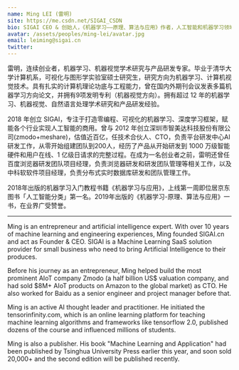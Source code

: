 ```yaml
---
name: Ming LEI (雷明)
site: https://me.csdn.net/SIGAI_CSDN
bio: SIGAI CEO & 创始人，《机器学习——原理、算法与应用》作者，人工智能和机器学习领域资深专家
avatar: /assets/peoples/ming-lei/avatar.jpg
email: leiming@sigai.cn
twitter: 
---
```


雷明，连续创业者，机器学习、机器视觉学术研究与产品研发专家。毕业于清华大学计算机系，可视化与图形学实验室硕士研究生，研究方向为机器学习、计算机视觉技术。具有扎实的计算机理论功底与工程能力，曾在国内外期刊会议发表多篇机器学习方向论文，并拥有9项发明专利（机器视觉方向）。拥有超过 12 年的机器学习、机器视觉、自然语言处理学术研究和产品研发经验。

2018 年创立 SIGAI，专注于打造零编程、可视化的机器学习、深度学习框架，赋能各个行业实现人工智能的商用。曾与 2012 年创立深圳市智美达科技股份有限公司(zmodo+meshare)，估值近百亿，任技术合伙人、CTO，负责平台研发中心AI研发工作，从零开始组建团队到200人，经历了产品从开始研发到 1000 万级智能硬件和用户在线、1 亿级日请求的完整过程。在成为一名创业者之前，雷明还曾任百度浏览器研发团队项目经理，负责浏览器研发和研发团队管理等相关工作，以及中科软软件项目经理，负责分布式实时数据库研发和团队管理工作。

2018年出版的机器学习入门教程书籍《机器学习与应用》，上线第一周即位居京东图书「人工智能分类」第一名。2019年出版的《机器学习-原理、算法与应用》一书，在业界广受赞誉。

-----

Ming is an entrepreneur and artificial intelligence expert. With over 10 years of machine learning and engineering experiences, Ming founded SIGAI.cn and act as Founder & CEO. SIGAI is a Machine Learning SaaS solution provider for small business who need to bring Artificial Intelligence to their produces.

Before his journey as an entrepreneur, Ming helped build the most prominent AIoT company Zmodo (a half billion US$ valuation company, and had sold $8M+ AIoT products on Amazon to the global market) as CTO. He also worked for Baidu as a senior engineer and project manager before that.

Ming is an active AI thought leader and practitioner. He initiated the tensorinfinity.com, which is an online learning platform for teaching machine learning algorithms and frameworks like tensorflow 2.0, published dozens of the course and influenced millions of students.

Ming is also a publisher. His book "Machine Learning and Application" had been published by Tsinghua University Press earlier this year, and soon sold 20,000+ and the second edition will be published recently.
